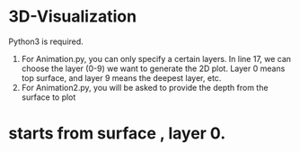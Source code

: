 # 3D-Visualization
Python3 is required.
1. For Animation.py, you can only specify a certain layers.
In line 17, we can choose the layer (0-9) we want to generate the 2D plot. Layer 0 means top surface, and layer 9 means the deepest layer, etc.
2. For Animation2.py, you will be asked to provide the depth from the surface to plot
# starts from surface , layer 0.
